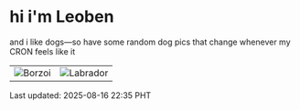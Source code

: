 # hi i'm Leoben

and i like dogs—so have some random dog pics that change whenever my CRON feels like it

|  |  |
|--------|----------|
| ![Borzoi](https://random-dog-vercel.vercel.app/api/random-borzoi?v=1755354957) | ![Labrador](https://random-dog-vercel.vercel.app/api/random-labrador?v=1755354957) |

Last updated: 2025-08-16 22:35 PHT
